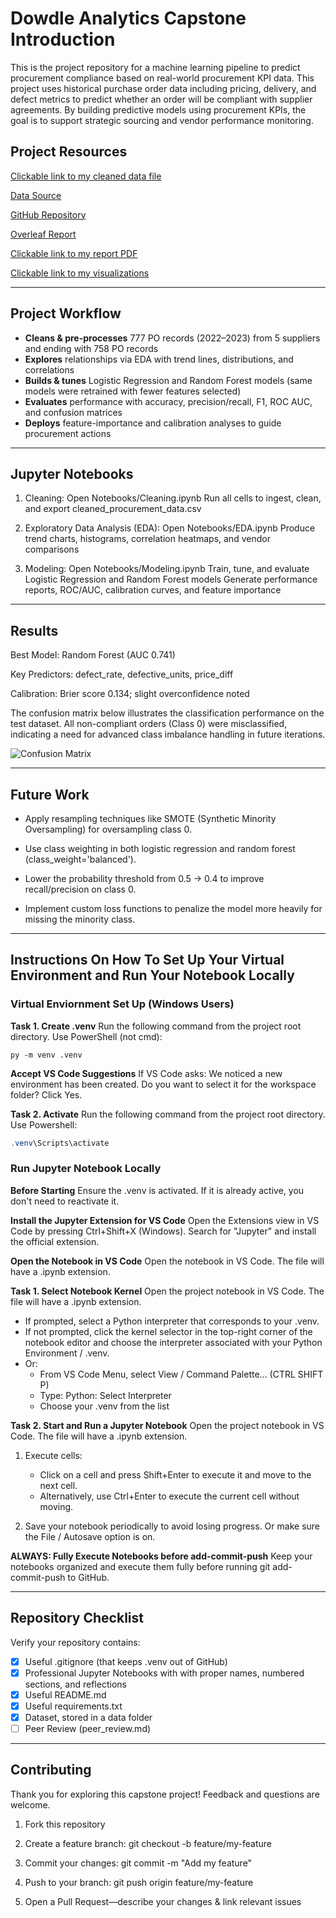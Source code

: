 # Dowdle Analytics Capstone Introduction
This is the project repository for a machine learning pipeline to predict procurement compliance based on real-world procurement KPI data. This project uses historical purchase order data including pricing, delivery, and defect metrics to predict whether an order will be compliant with supplier agreements. By building predictive models using procurement KPIs, the goal is to support strategic sourcing and vendor performance monitoring. 

## Project Resources
[Clickable link to my cleaned data file](https://github.com/Bdowdle4/Dowdle_Analytics_Capstone/blob/main/Data/cleaned_procurement_data.csv)

[Data Source](https://www.kaggle.com/datasets/shahriarkabir/procurement-kpi-analysis-dataset)

[GitHub Repository](https://github.com/Bdowdle4/Dowdle_Analytics_Capstone)

[Overleaf Report](https://www.overleaf.com/read/bszyhdxsnrsf#70bd68)

[Clickable link to my report PDF](https://github.com/Bdowdle4/Dowdle_Analytics_Capstone/blob/main/Report/Dowdle_44688_Capstone.pdf)

[Clickable link to my visualizations](https://github.com/Bdowdle4/Dowdle_Analytics_Capstone/tree/main/Visualizations)

****

## Project Workflow
- **Cleans & pre-processes** 777 PO records (2022–2023) from 5 suppliers and ending with 758 PO records 
- **Explores** relationships via EDA with trend lines, distributions, and correlations  
- **Builds & tunes** Logistic Regression and Random Forest models (same models were retrained with fewer features selected) 
- **Evaluates** performance with accuracy, precision/recall, F1, ROC AUC, and confusion matrices  
- **Deploys** feature-importance and calibration analyses to guide procurement actions

****

## Jupyter Notebooks
1. Cleaning:
   Open Notebooks/Cleaning.ipynb
   Run all cells to ingest, clean, and export cleaned_procurement_data.csv

2. Exploratory Data Analysis (EDA):
   Open Notebooks/EDA.ipynb
   Produce trend charts, histograms, correlation heatmaps, and vendor comparisons

3. Modeling:
   Open Notebooks/Modeling.ipynb
   Train, tune, and evaluate Logistic Regression and Random Forest models
   Generate performance reports, ROC/AUC, calibration curves, and feature importance

****
## Results
Best Model: Random Forest (AUC 0.741)

Key Predictors: defect_rate, defective_units, price_diff

Calibration: Brier score 0.134; slight overconfidence noted

The confusion matrix below illustrates the classification performance on the test dataset. All non-compliant orders (Class 0) were misclassified, indicating a need for advanced class imbalance handling in future iterations.

![Confusion Matrix]("C:\Users\Britt\Documents\44688\Dowdle_Analytics_Capstone\Visualizations\RFCM.png")

****
## Future Work
* Apply resampling techniques like SMOTE (Synthetic Minority Oversampling) for oversampling class 0.

* Use class weighting in both logistic regression and random forest (class_weight='balanced').

* Lower the probability threshold from 0.5 → 0.4 to improve recall/precision on class 0.

* Implement custom loss functions to penalize the model more heavily for missing the minority class.

****

## Instructions On How To Set Up Your Virtual Environment and Run Your Notebook Locally
### Virtual Enviornment Set Up (Windows Users)
**Task 1. Create .venv** Run the following command from the project root directory. Use PowerShell (not cmd):

```shell
py -m venv .venv
```

**Accept VS Code Suggestions** If VS Code asks: We noticed a new environment has been created. 
Do you want to select it for the workspace folder? Click Yes. 

**Task 2. Activate** Run the following command from the project root directory. Use Powershell:

```powershell
.venv\Scripts\activate
```

### Run Jupyter Notebook Locally
**Before Starting** Ensure the .venv is activated. If it is already active, you don't need to reactivate it.

**Install the Jupyter Extension for VS Code** Open the Extensions view in VS Code by pressing Ctrl+Shift+X (Windows). Search for "Jupyter" and install the official extension.

**Open the Notebook in VS Code** Open the notebook in VS Code. The file will have a .ipynb extension.

**Task 1. Select Notebook Kernel** Open the project notebook in VS Code. The file will have a .ipynb extension.
- If prompted, select a Python interpreter that corresponds to your .venv.  
- If not prompted, click the kernel selector in the top-right corner of the notebook editor and choose the interpreter associated with your Python Environment / .venv.
- Or:
   - From VS Code Menu, select View / Command Palette... (CTRL SHIFT P)
   - Type: Python: Select Interpreter 
   - Choose your .venv from the list

**Task 2. Start and Run a Jupyter Notebook** Open the project notebook in VS Code. The file will have a .ipynb extension.

1. Execute cells:  
   - Click on a cell and press Shift+Enter to execute it and move to the next cell.  
   - Alternatively, use Ctrl+Enter to execute the current cell without moving.

2. Save your notebook periodically to avoid losing progress. Or make sure the File / Autosave option is on.

**ALWAYS: Fully Execute Notebooks before add-commit-push** Keep your notebooks organized and execute them fully before running git add-commit-push to GitHub.

****

## Repository Checklist

Verify your repository contains:

- [x] Useful .gitignore (that keeps .venv out of GitHub)
- [x] Professional Jupyter Notebooks with with proper names, numbered sections, and reflections 
- [x] Useful README.md
- [x] Useful requirements.txt
- [x] Dataset, stored in a data folder
- [ ] Peer Review (peer_review.md)

****

## Contributing
Thank you for exploring this capstone project! Feedback and questions are welcome.
1. Fork this repository

2. Create a feature branch: git checkout -b feature/my-feature

3. Commit your changes: git commit -m "Add my feature"

4. Push to your branch: git push origin feature/my-feature

5. Open a Pull Request—describe your changes & link relevant issues